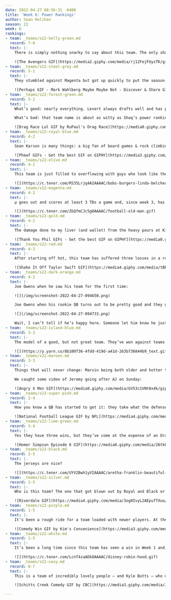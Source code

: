 ```yaml
---
date: 2022-04-27 08:56:31 -0400
title: 'Week 6: Power Rankings'
author: Sean Holihan
season: 22
week: 6
rankings:
- team: _teams/s22-kelly-green.md
  record: 7-0
  text: |-
    There is simply nothing snarky to say about this team. The only shade to throw is at all the other captains and QBs for allowing the DCGFFL’s version of the Avengers to get assembled right in front of them.

    ![The Avengers GIF](https://media2.giphy.com/media/rj12FejFUysTK/giphy.gif?cid=790b761170144134eff02cff1718724a1f709ee84786f116&rid=giphy.gif&ct=g)
- team: _teams/s22-steel-grey.md
  record: 5-1
  text: |-
    They stumbled against Magenta but got up quickly to put the season back on track with a win against Easy Lei. With three games left against .500 or below teams, could Buns of Steel find itself coasting into a playoff bye and maybe a fun rematch of Waggoner v. Hunt?

    ![Perhaps GIF - Mark Wahlberg Maybe Maybe Not - Discover & Share GIFs](https://c.tenor.com/XrngRMJ-R14AAAAd/mark-wahlberg-maybe.gif)
- team: _teams/s22-forest-green.md
  record: 5-2
  text: |-
    What’s good: nearly everything. Levert always drafts well and has put together a solid team. I could watch Holleran sling submarine passes to Ocho all day long.

    What’s bad: that team name is about as witty as Shaq’s power rankings.

    ![Drag Race Lol GIF by RuPaul's Drag Race](https://media0.giphy.com/media/QB3dLc8E0J8uSv6L3s/giphy.gif?cid=790b7611afe8b0d001e13c56a07444cf782416627db77e97&rid=giphy.gif&ct=g)
- team: _teams/s22-royal-blue.md
  record: 4-2
  text: |-
    Sean Karson is many things: a big fan of board games & rock climbing, a nice guy, a very angry dodgeball player, and incredibly happy Oriya is back taking snaps behind center.

    ![Phewf GIFs - Get the best GIF on GIPHY](https://media3.giphy.com/media/EDt1m8p5hqXG8/giphy.gif)
- team: _teams/s22-olive.md
  record: 4-2
  text: |-
    This team is just filled to overflowing with guys who look like they just want to watch a ballgame in peace without anyone talking to them.

    ![](https://c.tenor.com/R535Lrjq4AIAAAAC/bobs-burgers-linda-belcher.gif)
- team: _teams/s22-magenta.md
  record: 4-2
  text: |-
    μ goes out and scores at least 3 TDs a game and, since week 3, has held opposing offenses to under 18 points a game - and that includes #2’s Buns of Steel. If this team filled with DCGFFL’s 2016 All Stars stays healthy, they could actually win the whole thing.

    ![](https://c.tenor.com/ZGQfmCJc5g0AAAAC/football-old-man.gif)
- team: _teams/s22-gold.md
  record: 4-2
  text: |-
    The damage done to my liver (and wallet) from the heavy pours at Kiki pales in comparison to the destruction Gold did to my team on Sunday. At least they were pleasant while doing it.

    ![Thank You Phil GIFs - Get the best GIF on GIPHY](https://media0.giphy.com/media/soFDqwoP0I6M8/giphy.gif)
- team: _teams/s22-red.md
  record: 4-3
  text: |-
    After starting off hot, this team has suffered three losses in a row. Can they make it back to the top of the power rankings? Not if some of their best players take off mid-game to play softball. With two tough games ahead, Red needs to

    ![Shake It Off Taylor Swift GIF](https://media4.giphy.com/media/tBkfTumqhdrry/giphy.gif?cid=790b76114952a419641d9600c0ce71eae5507495c8b1217c&rid=giphy.gif&ct=g)
- team: _teams/s22-dark-orange.md
  record: 4-2
  text: |-
    Joe Owens when he saw his team for the first time:

    ![](/img/screenshot-2022-04-27-094650.png)

    Joe Owens when his rookie QB turns out to be pretty good and they go 4-2:

    ![](/img/screenshot-2022-04-27-094733.png)

    Wait, I can’t tell if he’s happy here. Someone let him know he just won.
- team: _teams/s22-island-blue.md
  record: 3-3
  text: |-
    The model of a good, but not great team. They’ve won against teams they should beat (including a forfeit, a gift from Lime Green) and lost to teams with a .500 record or better. Next week’s doubleheader against Magenta and Maroon will let everyone know if Jim is just looking forward to another Beach Bowl championship or if he can steer this ship towards a deep playoff run.

    ![](https://y.yarn.co/8b100f36-4fdd-419d-a41d-263b736844b9_text.gif)
- team: _teams/s22-maroon.md
  record: 3-3
  text: |-
    Things that will never change: Marvin being both older and hotter than all of us, Hiebing greeting you with a bear hug, and Steslicki acting like an absolute lunatic on the field.

    We caught some video of Jeremy going after AJ on Sunday:

    ![Angry X Men GIF](https://media0.giphy.com/media/GV53c1VNt0x4k/giphy.gif?cid=790b7611df3687b9344ad440ce5abc568adc582a0b60e059&rid=giphy.gif&ct=g)
- team: _teams/s22-super-pink.md
  record: 2-4
  text: |-
    How you know a QB has started to get it: they take what the defense gives them. I think I saw Cameron throw eight 5 and Outs, in a row, to Stacey on Sunday. God help the other teams in this league if he becomes our own Josh Allen.

    ![National Football League GIF by NFL](https://media4.giphy.com/media/twyrWnFx9FKZpvWXJX/giphy.gif?cid=790b7611f3a7d0f97bab580ee9cdd1f3d50bd86a05870e31&rid=giphy.gif&ct=g)
- team: _teams/s22-lime-green.md
  record: 3-4
  text: |-
    Yes they have three wins, but they’ve come at the expense of an Orange team without their starting QB and two others with a combined 2-12 record. However, putting 34+ points on the board in every game you win isn’t exactly easy. Don’t sleep on this team - unless you catch them napping.

    ![Homer Simpson Episode 6 GIF](https://media0.giphy.com/media/26tk0Z9VB2YcPpoYM/giphy.gif?cid=790b76116f2c64a05433d8a7db12d64a280c33ebe343afc0&rid=giphy.gif&ct=g)
- team: _teams/s22-black.md
  record: 2-5
  text: |-
    The jerseys are nice?

    ![](https://c.tenor.com/UYV2Bwh1yVIAAAAC/aretha-franklin-beautiful-gowns.gif)
- team: _teams/s22-silver.md
  record: 2-5
  text: |-
    Who is this team? The one that got blown out by Royal and Black or the one that nearly beat Red and Olive? I don’t really know or care but there is a very large attractive man on this team who likes to demolish blockers and had all of the Peritwinkles yelling “Ruin Me” as our battle cry. #meattrainforever.

    ![Riverdale GIF](https://media4.giphy.com/media/3og0IvyL2AEpufTXuo/giphy.gif?cid=790b7611d8f231bd59aa68d46ff06da1e5caf1ebff0cf3cd&rid=giphy.gif&ct=g)
- team: _teams/s22-purple.md
  record: 1-5
  text: |-
    It’s been a rough ride for a team loaded with newer players. At the very least, we remain a f***ing delight.

    ![Comedy Win GIF by Kim's Convenience](https://media3.giphy.com/media/1AeAozXndVIG6ze0PW/giphy.gif?cid=790b761152437a9363d99ec69c117edec6484a8e1b8e9717&rid=giphy.gif&ct=g)
- team: _teams/s22-white.md
  record: 1-5
  text: |-
    It’s been a long time since this team has seen a win in Week 1 and, along the way, opposing teams have hung up at least 4 TDs a game on them. It was nice to see Andy Pratt back at QB for a day though.

    ![](https://c.tenor.com/LcnT4zaADk8AAAAC/disney-robin-hood.gif)
- team: _teams/s22-navy.md
  record: 0-7
  text: |-
    This is a team of incredibly lovely people – and Kyle Butts – who deserve better than going winless. Week 7’s most exciting game? Navy vs. White. It’s gonna be like watching our very own battle for next year’s first overall pick.

    ![Schitts Creek Comedy GIF by CBC](https://media3.giphy.com/media/JmIGZnwAnbrXXvAfpj/giphy.gif?cid=790b7611c90364ba5097b03186f5438df9195ef72302dc4e&rid=giphy.gif&ct=g)

---
```

